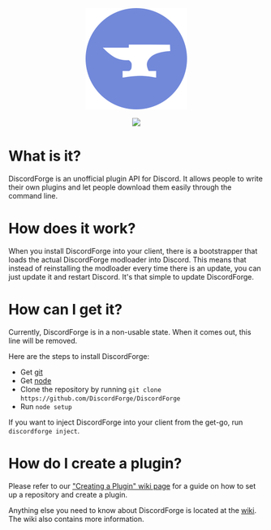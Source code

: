 <p align="center">
	<a href="https://discordforge.me"><img alt="DiscordForge Banner" src="https://github.com/DiscordForge/DiscordForge/raw/master/discordforge.png"></img></a>
</p>
<p align="center">
	<a href="https://www.codacy.com/app/LewisTehMinerz/DiscordForge?utm_source=github.com&amp;utm_medium=referral&amp;utm_content=DiscordForge/DiscordForge&amp;utm_campaign=Badge_Grade"><img src="https://api.codacy.com/project/badge/Grade/40a38e8e01834cd29e03bd89a30f6d2e"/></a>
</p>

# What is it?
DiscordForge is an unofficial plugin API for Discord. It allows people to write their own plugins and let people download them easily through the command line.

# How does it work?
When you install DiscordForge into your client, there is a bootstrapper that loads the actual DiscordForge modloader into Discord. This means that instead of reinstalling the modloader every time there is an update, you can just update it and restart Discord. It's that simple to update DiscordForge.

# How can I get it?
Currently, DiscordForge is in a non-usable state. When it comes out, this line will be removed.

Here are the steps to install DiscordForge:
* Get [git](https://git-scm.com/)
* Get [node](https://nodejs.org/)
* Clone the repository by running `git clone https://github.com/DiscordForge/DiscordForge`
* Run `node setup`

If you want to inject DiscordForge into your client from the get-go, run `discordforge inject`.

# How do I create a plugin?
Please refer to our ["Creating a Plugin" wiki page](https://github.com/DiscordForge/DiscordForge/wiki/Creating-a-Plugin) for a guide on how to set up a repository and create a plugin.

Anything else you need to know about DiscordForge is located at the [wiki](https://github.com/DiscordForge/DiscordForge/wiki). The wiki also contains more information.
